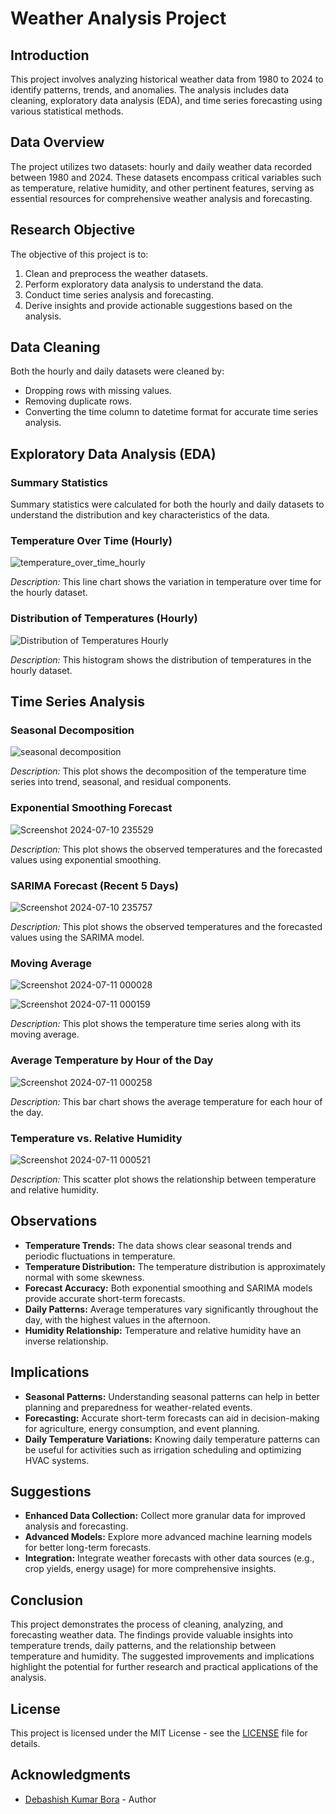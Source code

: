 # Weather Analysis Project

## Introduction

This project involves analyzing historical weather data from 1980 to 2024 to identify patterns, trends, and anomalies. The analysis includes data cleaning, exploratory data analysis (EDA), and time series forecasting using various statistical methods.

## Data Overview

The project utilizes two datasets: hourly and daily weather data recorded between 1980 and 2024. These datasets encompass critical variables such as temperature, relative humidity, and other pertinent features, serving as essential resources for comprehensive weather analysis and forecasting.

## Research Objective

The objective of this project is to:
1. Clean and preprocess the weather datasets.
2. Perform exploratory data analysis to understand the data.
3. Conduct time series analysis and forecasting.
4. Derive insights and provide actionable suggestions based on the analysis.

## Data Cleaning

Both the hourly and daily datasets were cleaned by:
- Dropping rows with missing values.
- Removing duplicate rows.
- Converting the time column to datetime format for accurate time series analysis.

## Exploratory Data Analysis (EDA)

### Summary Statistics

Summary statistics were calculated for both the hourly and daily datasets to understand the distribution and key characteristics of the data.

### Temperature Over Time (Hourly)

![temperature_over_time_hourly](https://github.com/user-attachments/assets/97e3dc80-7231-4c3e-9d6a-fcf276d220ef)

*Description:* This line chart shows the variation in temperature over time for the hourly dataset.

### Distribution of Temperatures (Hourly)

![Distribution of Temperatures Hourly](https://github.com/user-attachments/assets/4db963e6-915d-4f1c-a04d-7f641628683f)

*Description:* This histogram shows the distribution of temperatures in the hourly dataset.

## Time Series Analysis


### Seasonal Decomposition

![seasonal decomposition](https://github.com/user-attachments/assets/f31b096d-0c83-4537-8de1-1a253cf7bf5d)

*Description:* This plot shows the decomposition of the temperature time series into trend, seasonal, and residual components.

### Exponential Smoothing Forecast

![Screenshot 2024-07-10 235529](https://github.com/user-attachments/assets/ecd5a120-321a-4067-8459-b75d2a211173)

*Description:* This plot shows the observed temperatures and the forecasted values using exponential smoothing.

### SARIMA Forecast (Recent 5 Days)

![Screenshot 2024-07-10 235757](https://github.com/user-attachments/assets/3be18f78-59bc-4be6-a695-187da5b2ac8a)

*Description:* This plot shows the observed temperatures and the forecasted values using the SARIMA model.

### Moving Average

![Screenshot 2024-07-11 000028](https://github.com/user-attachments/assets/a5f08ba4-0376-4b82-9503-63fa7d221fa5)

![Screenshot 2024-07-11 000159](https://github.com/user-attachments/assets/0fcb8c80-f5af-4888-893c-ecdbb41df521)

*Description:* This plot shows the temperature time series along with its moving average.

### Average Temperature by Hour of the Day

![Screenshot 2024-07-11 000258](https://github.com/user-attachments/assets/34050977-71b2-4f52-af58-95b8d5f845e0)

*Description:* This bar chart shows the average temperature for each hour of the day.

### Temperature vs. Relative Humidity

![Screenshot 2024-07-11 000521](https://github.com/user-attachments/assets/8fc05090-a4ff-4c77-9851-ab3145a38d64)

*Description:* This scatter plot shows the relationship between temperature and relative humidity.

## Observations

- **Temperature Trends:** The data shows clear seasonal trends and periodic fluctuations in temperature.
- **Temperature Distribution:** The temperature distribution is approximately normal with some skewness.
- **Forecast Accuracy:** Both exponential smoothing and SARIMA models provide accurate short-term forecasts.
- **Daily Patterns:** Average temperatures vary significantly throughout the day, with the highest values in the afternoon.
- **Humidity Relationship:** Temperature and relative humidity have an inverse relationship.

## Implications

- **Seasonal Patterns:** Understanding seasonal patterns can help in better planning and preparedness for weather-related events.
- **Forecasting:** Accurate short-term forecasts can aid in decision-making for agriculture, energy consumption, and event planning.
- **Daily Temperature Variations:** Knowing daily temperature patterns can be useful for activities such as irrigation scheduling and optimizing HVAC systems.

## Suggestions

- **Enhanced Data Collection:** Collect more granular data for improved analysis and forecasting.
- **Advanced Models:** Explore more advanced machine learning models for better long-term forecasts.
- **Integration:** Integrate weather forecasts with other data sources (e.g., crop yields, energy usage) for more comprehensive insights.

## Conclusion

This project demonstrates the process of cleaning, analyzing, and forecasting weather data. The findings provide valuable insights into temperature trends, daily patterns, and the relationship between temperature and humidity. The suggested improvements and implications highlight the potential for further research and practical applications of the analysis.

## License

This project is licensed under the MIT License - see the [LICENSE](LICENSE) file for details.

## Acknowledgments

- [Debashish Kumar Bora](github.com/DebashishKumarBora) - Author
